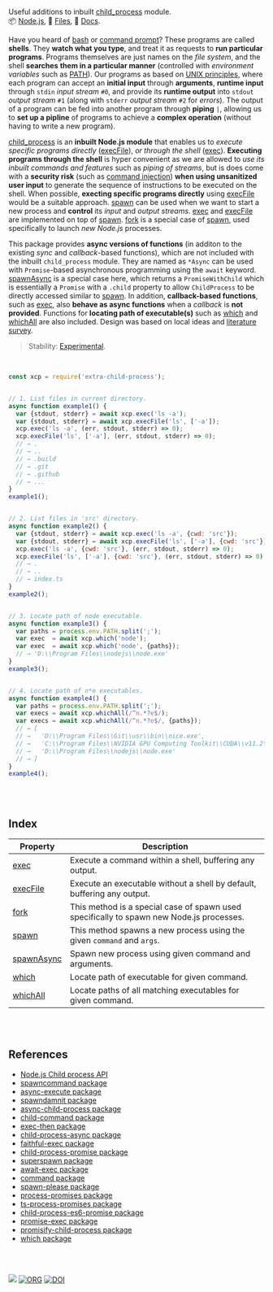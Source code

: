 Useful additions to inbuilt [child_process] module.<br>
📦 [Node.js](https://www.npmjs.com/package/extra-child-process),
📜 [Files](https://unpkg.com/extra-child-process/),
📰 [Docs](https://nodef.github.io/extra-child-process/).

Have you heard of [bash] or [command prompt]? These programs are called **shells**.
They **watch what you type**, and treat it as requests to **run particular programs**.
Programs themselves are just names on the *file system*, and the shell **searches**
**them in a particular manner** (controlled with *environment variables* such as [PATH]).
Our programs as based on [UNIX principles], where each program can accept an
**initial input** through **arguments**, **runtime input** through `stdin` *input stream*
`#0`, and provide its **runtime output** into `stdout` *output stream* `#1` (along
with `stderr` *output stream* `#2` for *errors*). The output of a program can be fed
into another program through **piping** `|`, allowing us to **set up a pipline** of
programs to achieve a **complex operation** (without having to write a new program).

[child_process] is an **inbuilt Node.js module** that enables us to *execute specific*
*programs directly* ([execFile]), *or through the shell* ([exec]). **Executing**
**programs through the shell** is hyper convenient as we are allowed to *use its*
*inbuilt commands and features* such as *piping of streams*, but is does come with a
**security risk** (such as [command injection]) **when using unsanitized user input** to
generate the sequence of instructions to be executed on the shell. When possible,
**execting specific programs directly** using [execFile] would be a suitable approach.
[spawn] can be used when we want to start a new process and **control** its *input* and
*output streams*. [exec] and [execFile] are implemented on top of [spawn]. [fork] is a
special case of [spawn], used specifically to launch *new Node.js* processes.

This package provides **async versions of functions** (in additon to the
existing *sync* and *callback*-based functions), which are not included with the
inbuilt `child_process` module. They are named as `*Async` can be used with
`Promise`-based asynchronous programming using the `await` keyword. [spawnAsync]
is a special case here, which returns a `PromiseWithChild` which is essentially
a `Promise` with a `.child` property to allow `ChildProcess` to be directly
accessed similar to [spawn]. In addition, **callback-based functions**, such as
[exec], also **behave as async functions** when a *callback* is **not provided**.
Functions for **locating path of executable(s)** such as [which] and [whichAll]
are also included. Design was based on local ideas and [literature survey].

> Stability: [Experimental](https://www.youtube.com/watch?v=L1j93RnIxEo).

[child_process]: https://nodejs.org/api/child_process.html
[bash]: https://en.wikipedia.org/wiki/Bash_(Unix_shell)
[command prompt]: https://en.wikipedia.org/wiki/Cmd.exe
[PATH]: https://superuser.com/q/284342/305990
[UNIX principles]: https://www.youtube.com/watch?v=tc4ROCJYbm0
[command injection]: https://www.stackhawk.com/blog/nodejs-command-injection-examples-and-prevention/
[literature survey]: https://gist.github.com/wolfram77/d936da570d7bf73f95d1513d4368573e

<br>

```javascript
const xcp = require('extra-child-process');


// 1. List files in current directory.
async function example1() {
  var {stdout, stderr} = await xcp.exec('ls -a');
  var {stdout, stderr} = await xcp.execFile('ls', ['-a']);
  xcp.exec('ls -a', (err, stdout, stderr) => 0);
  xcp.execFile('ls', ['-a'], (err, stdout, stderr) => 0);
  // → .
  // → ..
  // → .build
  // → .git
  // → .github
  // → ...
}
example1();


// 2. List files in 'src' directory.
async function example2() {
  var {stdout, stderr} = await xcp.exec('ls -a', {cwd: 'src'});
  var {stdout, stderr} = await xcp.execFile('ls', ['-a'], {cwd: 'src'});
  xcp.exec('ls -a', {cwd: 'src'}, (err, stdout, stderr) => 0);
  xcp.execFile('ls', ['-a'], {cwd: 'src'}, (err, stdout, stderr) => 0);
  // → .
  // → ..
  // → index.ts
}
example2();


// 3. Locate path of node executable.
async function example3() {
  var paths = process.env.PATH.split(';');
  var exec  = await xcp.which('node');
  var exec  = await xcp.which('node', {paths});
  // → 'D:\\Program Files\\nodejs\\node.exe'
}
example3();


// 4. Locate path of n*e executables.
async function example4() {
  var paths = process.env.PATH.split(';');
  var execs = await xcp.whichAll(/^n.*?e$/);
  var execs = await xcp.whichAll(/^n.*?e$/, {paths});
  // → [
  // →   'D:\\Program Files\\Git\\usr\\bin\\nice.exe',
  // →   'C:\\Program Files\\NVIDIA GPU Computing Toolkit\\CUDA\\v11.2\\bin\\nvprune.exe',
  // →   'D:\\Program Files\\nodejs\\node.exe'
  // → ]
}
example4();
```

<br>
<br>


## Index

| Property | Description |
|  ----  |  ----  |
| [exec] | Execute a command within a shell, buffering any output. |
| [execFile] | Execute an executable without a shell by default, buffering any output. |
| [fork] | This method is a special case of spawn used specifically to spawn new Node.js processes. |
| [spawn] | This method spawns a new process using the given `command` and `args`. |
| [spawnAsync] | Spawn new process using given command and arguments. |
| [which] | Locate path of executable for given command. |
| [whichAll] | Locate paths of all matching executables for given command. |

<br>
<br>


## References

- [Node.js Child process API](https://nodejs.org/api/child_process.html#child_processexeccommand-options-callback)
- [spawncommand package](https://www.npmjs.com/package/spawncommand)
- [async-execute package](https://www.npmjs.com/package/async-execute)
- [spawndamnit package](https://www.npmjs.com/package/spawndamnit)
- [async-child-process package](https://www.npmjs.com/package/async-child-process)
- [child-command package](https://www.npmjs.com/package/child-command)
- [exec-then package](https://www.npmjs.com/package/exec-then)
- [child-process-async package](https://www.npmjs.com/package/child-process-async)
- [faithful-exec package](https://www.npmjs.com/package/faithful-exec)
- [child-process-promise package](https://www.npmjs.com/package/child-process-promise)
- [superspawn package](https://www.npmjs.com/package/superspawn)
- [await-exec package](https://www.npmjs.com/package/await-exec)
- [command package](https://www.npmjs.com/package/command)
- [spawn-please package](https://www.npmjs.com/package/spawn-please)
- [process-promises package](https://www.npmjs.com/package/process-promises)
- [ts-process-promises package](https://www.npmjs.com/package/ts-process-promises)
- [child-process-es6-promise package](https://www.npmjs.com/package/child-process-es6-promise)
- [promise-exec package](https://www.npmjs.com/package/promise-exec)
- [promisify-child-process package](https://www.npmjs.com/package/promisify-child-process)
- [which package](https://www.npmjs.com/package/which)

<br>
<br>

[![](https://i.imgur.com/SzRIVci.jpg)](https://www.youtube.com/watch?v=GW2g-5WALrc&list=PLEaaT3oTjHIdDH5DSL-hAOEhe8KGCt93J)
[![ORG](https://img.shields.io/badge/org-nodef-green?logo=Org)](https://nodef.github.io)
[![DOI](https://zenodo.org/badge/483206539.svg)](https://zenodo.org/badge/latestdoi/483206539)


[exec]: https://github.com/nodef/extra-child-process/wiki/exec
[execFile]: https://github.com/nodef/extra-child-process/wiki/execFile
[fork]: https://github.com/nodef/extra-child-process/wiki/fork
[spawn]: https://github.com/nodef/extra-child-process/wiki/spawn
[spawnAsync]: https://github.com/nodef/extra-child-process/wiki/spawnAsync
[which]: https://github.com/nodef/extra-child-process/wiki/which
[whichAll]: https://github.com/nodef/extra-child-process/wiki/whichAll
